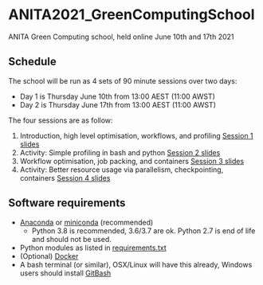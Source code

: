 # ANITA2021_GreenComputingSchool
ANITA Green Computing school, held online June 10th and 17th 2021

## Schedule

The school will be run as 4 sets of 90 minute sessions over two days:
- Day 1 is Thursday June 10th from 13:00 AEST (11:00 AWST)
- Day 2 is Thursday June 17th from 13:00 AEST (11:00 AWST)

The four sessions are as follow:
1. Introduction, high level optimisation, workflows, and profiling [Session 1 slides](https://docs.google.com/presentation/d/1uodBrlCaSn5cRQMpn6auyFR0GxMGb2VAXLxc4n5ifZM/edit?usp=sharing)
2. Activity: Simple profiling in bash and python [Session 2 slides](https://docs.google.com/presentation/d/1HPWK5KICxM_kv5qFUU4_fH0LPiar_b0Vsa0Ld6dgUzw/edit?usp=sharing)
4. Workflow optimisation, job packing, and containers [Session 3 slides](https://docs.google.com/presentation/d/1kN5qPLH5PX_T3fb5G_Eqrx-roYqvqIVwwMzu_ZuYTRQ/edit?usp=sharing)
5. Activity: Better resource usage via parallelism, checkpointing, containers [Session 4 slides](https://docs.google.com/presentation/d/1idIDk71a3hJNzgBl1xIUfZL73XMTzlXmeOHgFoz98uU/edit?usp=sharing)


## Software requirements
- [Anaconda](https://www.anaconda.com/distribution/#download-section) or [miniconda](https://docs.conda.io/en/latest/miniconda.html) (recommended)
  - Python 3.8 is recommended, 3.6/3.7 are ok. Python 2.7 is end of life and should not be used.
- Python modules as listed in [requirements.txt](requirements.txt)
- (Optional) [Docker](https://www.docker.com/products/docker-app)
- A bash terminal (or similar), OSX/Linux will have this already, Windows users should install [GitBash](https://gitforwindows.org/)


